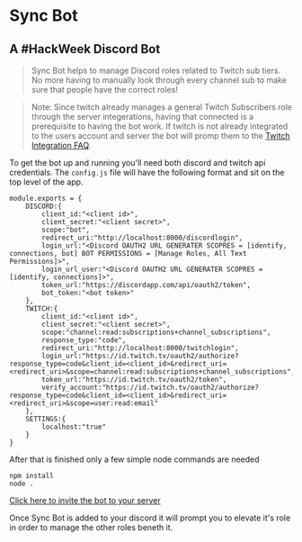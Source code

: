 # Sync Bot
## A #HackWeek Discord Bot

> Sync Bot helps to manage Discord roles related to Twitch sub tiers. No more having to manually look through every channel sub to make sure that people have the correct roles!

> Note: Since twitch already manages a general Twitch Subscribers role through the server integerations, having that connected is a prerequisite to having the bot work. If twitch is not already integrated to the users account and server the bot will promp them to the [Twitch Integration FAQ](https://support.discordapp.com/hc/en-us/articles/212112068-Twitch-Integration-FAQ).  

To get the bot up and running you'll need both discord and twitch api credentials. The `config.js` file will have the following format and sit on the top level of the app.

```
module.exports = {
    DISCORD:{
        client_id:"<client id>",
        client_secret:"<client secret>",
        scope:"bot",
        redirect_uri:"http://localhost:8000/discordlogin",
        login_url:"<Discord OAUTH2 URL GENERATER SCOPRES = [identify, connections, bot] BOT PERMISSIONS = [Manage Roles, All Text Permissions]>",
        login_url_user:"<Discord OAUTH2 URL GENERATER SCOPRES = [identify, connections]>",
        token_url:"https://discordapp.com/api/oauth2/token",
        bot_token:"<bot token>"
    },
    TWITCH:{
        client_id:"<client id>",
        client_secret:"<client secret>",
        scope:"channel:read:subscriptions+channel_subscriptions",
        response_type:"code",
        redirect_uri:"http://localhost:8000/twitchlogin",
        login_url:"https://id.twitch.tv/oauth2/authorize?response_type=code&client_id=<client_id>&redirect_uri=<redirect_uri>&scope=channel:read:subscriptions+channel_subscriptions",
        token_url:"https://id.twitch.tv/oauth2/token",
        verify_account:"https://id.twitch.tv/oauth2/authorize?response_type=code&client_id=<client_id>&redirect_uri=<redirect_uri>&scope=user:read:email"
    },
    SETTINGS:{
        localhost:"true"
    }
}
```

After that is finished only a few simple node commands are needed

```
npm install
node .
```
[Click here to invite the bot to your server](http://localhost:8000)

Once Sync Bot is added to your discord it will prompt you to elevate it's role in order to manage the other roles beneth it. 